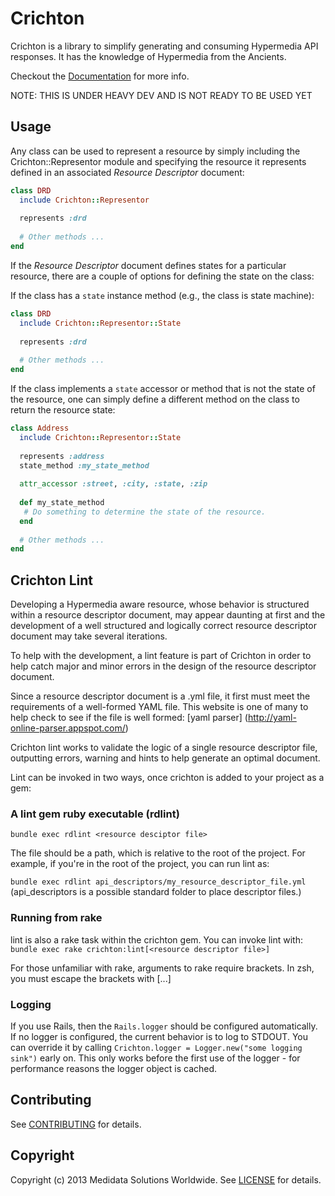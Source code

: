 # Crichton

Crichton is a library to simplify generating and consuming Hypermedia API responses. It has the knowledge of Hypermedia 
from the Ancients.

Checkout the [Documentation][] for more info.

NOTE: THIS IS UNDER HEAVY DEV AND IS NOT READY TO BE USED YET

## Usage
Any class can be used to represent a resource by simply including the Crichton::Representor module and specifying the 
resource it represents defined in an associated _Resource Descriptor_ document:

```ruby
class DRD
  include Crichton::Representor
  
  represents :drd
  
  # Other methods ...
end
```

If the _Resource Descriptor_ document defines states for a particular resource, there are a couple of options for
defining the state on the class:

If the class has a `state` instance method (e.g., the class is state machine):

```ruby
class DRD
  include Crichton::Representor::State 
  
  represents :drd
  
  # Other methods ...
end
```

If the class implements a `state` accessor or method that is not the state of the resource, one can simply define a 
different method on the class to return the resource state:

```ruby
class Address
  include Crichton::Representor::State 
  
  represents :address
  state_method :my_state_method
  
  attr_accessor :street, :city, :state, :zip
  
  def my_state_method
   # Do something to determine the state of the resource.
  end
  
  # Other methods ...
end
```
## Crichton Lint

Developing a Hypermedia aware resource, whose behavior is structured within a resource descriptor
document, may appear daunting at first and the development of a well structured and logically correct
resource descriptor document may take several iterations.

To help with the development, a lint feature is part of Crichton in order to help catch major and
minor errors in the design of the resource descriptor document.

Since a resource descriptor document is a .yml file, it first must meet the requirements of a
well-formed YAML file. This website is one of many to help check to see if the file is well
formed: [yaml parser] (http://yaml-online-parser.appspot.com/)

Crichton lint works to validate the logic of a single resource descriptor file, outputting errors, warning
and hints to help generate an optimal document.

Lint can be invoked in two ways, once crichton is added to your project as a gem:

### A lint gem ruby executable  (rdlint)

`bundle exec rdlint <resource desciptor file>`

The file should be a path, which is relative to the root of the project. For example, if you're in the
root of the project, you can run lint as:

`bundle exec rdlint api_descriptors/my_resource_descriptor_file.yml` (api_descriptors is a
possible standard folder to place descriptor files.)

### Running from rake

lint is also a rake task within the crichton gem. You can invoke lint with:
 `bundle exec rake crichton:lint[<resource descriptor file>]`

For those unfamiliar with rake, arguments to rake require brackets. In zsh, you must escape
the brackets with \[...\]

### Logging
If you use Rails, then the ```Rails.logger``` should be configured automatically.
If no logger is configured, the current behavior is to log to STDOUT. You can override it by calling
```Crichton.logger = Logger.new("some logging sink")```
early on. This only works before the first use of the logger - for performance reasons the logger
object is cached.

## Contributing
See [CONTRIBUTING][] for details.

## Copyright
Copyright (c) 2013 Medidata Solutions Worldwide. See [LICENSE][] for details.

[CONTRIBUTING]: CONTRIBUTING.md
[Documentation]: http://rubydoc.info/github/mdsol/crichton/develop/file/README.md
[LICENSE]: LICENSE.md
